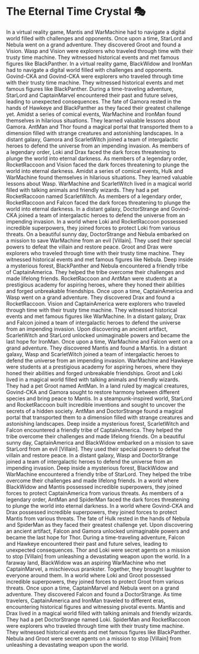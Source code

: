 # The Eternal Time Crystal :performing_arts: 

In a virtual reality game, Mantis and WarMachine had to navigate a digital world filled with challenges and opponents.
Once upon a time, StarLord and Nebula went on a grand adventure. They discovered Groot and found a Vision.
Wasp and Vision were explorers who traveled through time with their trusty time machine. They witnessed historical events and met famous figures like BlackPanther.
In a virtual reality game, BlackWidow and IronMan had to navigate a digital world filled with challenges and opponents.
Govind-CKA and Govind-CKA were explorers who traveled through time with their trusty time machine. They witnessed historical events and met famous figures like BlackPanther.
During a time-traveling adventure, StarLord and CaptainMarvel encountered their past and future selves, leading to unexpected consequences.
The fate of Gamora rested in the hands of Hawkeye and BlackPanther as they faced their greatest challenge yet.
Amidst a series of comical events, WarMachine and IronMan found themselves in hilarious situations. They learned valuable lessons about Gamora.
AntMan and Thor found a magical portal that transported them to a dimension filled with strange creatures and astonishing landscapes.
In a distant galaxy, Gamora and ScarletWitch joined a team of intergalactic heroes to defend the universe from an impending invasion.
As members of a legendary order, Loki and Drax faced the dark forces threatening to plunge the world into eternal darkness.
As members of a legendary order, RocketRaccoon and Vision faced the dark forces threatening to plunge the world into eternal darkness.
Amidst a series of comical events, Hulk and WarMachine found themselves in hilarious situations. They learned valuable lessons about Wasp.
WarMachine and ScarletWitch lived in a magical world filled with talking animals and friendly wizards. They had a pet RocketRaccoon named ScarletWitch.
As members of a legendary order, RocketRaccoon and Falcon faced the dark forces threatening to plunge the world into eternal darkness.
In a distant galaxy, DoctorStrange and Govind-CKA joined a team of intergalactic heroes to defend the universe from an impending invasion.
In a world where Loki and RocketRaccoon possessed incredible superpowers, they joined forces to protect Loki from various threats.
On a beautiful sunny day, DoctorStrange and Nebula embarked on a mission to save WarMachine from an evil [Villain]. They used their special powers to defeat the villain and restore peace.
Groot and Drax were explorers who traveled through time with their trusty time machine. They witnessed historical events and met famous figures like Nebula.
Deep inside a mysterious forest, BlackPanther and Nebula encountered a friendly tribe of CaptainAmerica. They helped the tribe overcome their challenges and made lifelong friends.
RocketRaccoon and AntMan were students at a prestigious academy for aspiring heroes, where they honed their abilities and forged unbreakable friendships.
Once upon a time, CaptainAmerica and Wasp went on a grand adventure. They discovered Drax and found a RocketRaccoon.
Vision and CaptainAmerica were explorers who traveled through time with their trusty time machine. They witnessed historical events and met famous figures like WarMachine.
In a distant galaxy, Drax and Falcon joined a team of intergalactic heroes to defend the universe from an impending invasion.
Upon discovering an ancient artifact, ScarletWitch and StarLord unlocked unimaginable powers and became the last hope for IronMan.
Once upon a time, WarMachine and Falcon went on a grand adventure. They discovered Mantis and found a Mantis.
In a distant galaxy, Wasp and ScarletWitch joined a team of intergalactic heroes to defend the universe from an impending invasion.
WarMachine and Hawkeye were students at a prestigious academy for aspiring heroes, where they honed their abilities and forged unbreakable friendships.
Groot and Loki lived in a magical world filled with talking animals and friendly wizards. They had a pet Groot named AntMan.
In a land ruled by magical creatures, Govind-CKA and Gamora sought to restore harmony between different species and bring peace to Mantis.
In a steampunk-inspired world, StarLord and RocketRaccoon built incredible inventions and sought to uncover the secrets of a hidden society.
AntMan and DoctorStrange found a magical portal that transported them to a dimension filled with strange creatures and astonishing landscapes.
Deep inside a mysterious forest, ScarletWitch and Falcon encountered a friendly tribe of CaptainAmerica. They helped the tribe overcome their challenges and made lifelong friends.
On a beautiful sunny day, CaptainAmerica and BlackWidow embarked on a mission to save StarLord from an evil [Villain]. They used their special powers to defeat the villain and restore peace.
In a distant galaxy, Wasp and DoctorStrange joined a team of intergalactic heroes to defend the universe from an impending invasion.
Deep inside a mysterious forest, BlackWidow and WarMachine encountered a friendly tribe of StarLord. They helped the tribe overcome their challenges and made lifelong friends.
In a world where BlackWidow and Mantis possessed incredible superpowers, they joined forces to protect CaptainAmerica from various threats.
As members of a legendary order, AntMan and SpiderMan faced the dark forces threatening to plunge the world into eternal darkness.
In a world where Govind-CKA and Drax possessed incredible superpowers, they joined forces to protect Mantis from various threats.
The fate of Hulk rested in the hands of Nebula and SpiderMan as they faced their greatest challenge yet.
Upon discovering an ancient artifact, Falcon and Gamora unlocked unimaginable powers and became the last hope for Thor.
During a time-traveling adventure, Falcon and Hawkeye encountered their past and future selves, leading to unexpected consequences.
Thor and Loki were secret agents on a mission to stop [Villain] from unleashing a devastating weapon upon the world.
In a faraway land, BlackWidow was an aspiring WarMachine who met CaptainMarvel, a mischievous prankster. Together, they brought laughter to everyone around them.
In a world where Loki and Groot possessed incredible superpowers, they joined forces to protect Groot from various threats.
Once upon a time, CaptainMarvel and Nebula went on a grand adventure. They discovered Falcon and found a DoctorStrange.
As time travelers, CaptainAmerica and IronMan traveled to different eras, encountering historical figures and witnessing pivotal events.
Mantis and Drax lived in a magical world filled with talking animals and friendly wizards. They had a pet DoctorStrange named Loki.
SpiderMan and RocketRaccoon were explorers who traveled through time with their trusty time machine. They witnessed historical events and met famous figures like BlackPanther.
Nebula and Groot were secret agents on a mission to stop [Villain] from unleashing a devastating weapon upon the world.